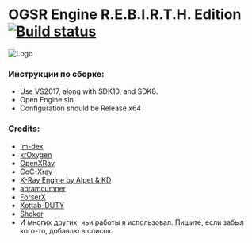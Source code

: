 # OGSR Engine R.E.B.I.R.T.H. Edition [![Build status](https://ci.appveyor.com/api/projects/status/mpktoskmr2y2s60l/branch/main?svg=true)](https://ci.appveyor.com/project/OGSR/ogsr-engine/branch/main)
![Logo](https://imgur.com/IK1Wy16.png)

### Инструкции по сборке: ###
* Use VS2017, along with SDK10, and SDK8.
* Open Engine.sln
* Configuration should be Release x64
### Credits: ###
* [Im-dex](https://github.com/Im-dex)
* [xrOxygen](https://github.com/xrOxygen/xray-oxygen)
* [OpenXRay](https://github.com/OpenXRay/xray-16)
* [CoC-Xray](https://github.com/revolucas/CoC-Xray)
* [X-Ray Engine by Alpet & KD](https://xp-dev.com/summary/210311)
* [abramcumner](https://github.com/abramcumner)
* [ForserX](https://github.com/ForserX)
* [Xottab-DUTY](https://github.com/Xottab-DUTY)
* [Shoker](https://github.com/ShokerStlk)
* И многих других, чьи работы я использовал. Пишите, если забыл кого-то, добавлю в список.
